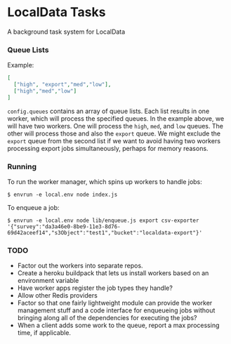 # LocalData Tasks
A background task system for LocalData

### Queue Lists
Example:

```json
[
  ["high", "export","med","low"],
  ["high","med","low"]
]
```

`config.queues` contains an array of queue lists. Each list results in one worker, which will process the specified queues. In the example above, we will have two workers. One will process the `high`, `med`, and `low` queues. The other will process those and also the `export` queue. We might exclude the `export` queue from the second list if we want to avoid having two workers processing export jobs simultaneously, perhaps for memory reasons.


### Running

To run the worker manager, which spins up workers to handle jobs:

```
$ envrun -e local.env node index.js
```

To enqueue a job:

```
$ envrun -e local.env node lib/enqueue.js export csv-exporter '{"survey":"da3a46e0-8be9-11e3-8d76-69d42aceef14","s3Object":"test1","bucket":"localdata-export"}'
```

### TODO
+ Factor out the workers into separate repos.
+ Create a heroku buildpack that lets us install workers based on an environment variable
+ Have worker apps register the job types they handle?
+ Allow other Redis providers
+ Factor so that one fairly lightweight module can provide the worker management stuff and a code interface for enqueueing jobs without bringing along all of the dependencies for executing the jobs?
+ When a client adds some work to the queue, report a max processing time, if applicable.

